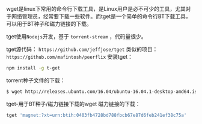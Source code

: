 wget是linux下常用的命令行下载工具，是Linux用户是必不可少的工具，尤其对于网络管理员，经常要下载一些软件。而tget是一个简单的命令行BT下载工具，可以用于BT种子和磁力链接的下载。



tget使用`Nodejs`开发，基于 `torrent-stream` ，代码量很少。

tget源代码： `https://github.com/jeffjose/tget` 类似的项目： `https://github.com/mafintosh/peerflix` 
安装tget：

```bash
npm install -g t-get
```

torrent种子文件的下载：

```bash
$ wget http://releases.ubuntu.com/16.04/ubuntu-16.04.1-desktop-amd64.iso.torrent $ tget ubuntu-16.04.1-desktop-amd64.iso.torrent 
```

tget-用于BT种子/磁力链接下载的wget 
磁力链接的下载：

```bash
tget 'magnet:?xt=urn:btih:0403fb4728bd788fbcb67e87d6feb241ef38c75a'
```

